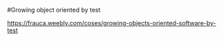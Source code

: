 #Growing object oriented by test

https://frauca.weebly.com/coses/growing-objects-oriented-software-by-test

